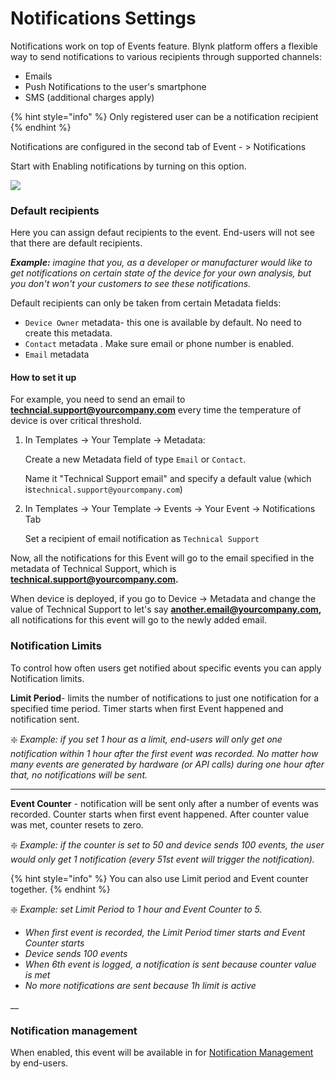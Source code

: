 # Notifications Settings

Notifications work on top of Events feature. Blynk platform offers a flexible way to send notifications to various recipients through supported channels:

* Emails
* Push Notifications to the user's smartphone
* SMS (additional charges apply)

{% hint style="info" %}
Only registered user can be a notification recipient
{% endhint %}

Notifications are configured in the second tab of Event - > Notifications

Start with Enabling notifications by turning on this option.



![](../../../../.gitbook/assets/new\_ev\_notifspng.png)

### Default recipients

Here you can assign defaut recipients to the event. End-users will not see that there are default recipients.

_**Example:** imagine that you, as a developer or manufacturer would like to get notifications on certain state of the device for your own analysis, but you don't won't your customers to see these notifications._

Default recipients can only be taken from certain Metadata fields:&#x20;

* `Device Owner` metadata-  this one is available by default. No need to create this metadata.
* `Contact` metadata . Make sure email or phone number is enabled.
* `Email` metadata

#### How to set it up

For example, you need to send an email to **techncial.support@yourcompany.com** every time the temperature of device is over critical threshold.

1.  In Templates -> Your Template -> Metadata:

    Create a new Metadata field of type `Email` or `Contact`.

    Name it "Technical Support email" and specify a default value (which is`technical.support@yourcompany.com`)
2.  In Templates -> Your Template -> Events -> Your Event -> Notifications Tab

    Set a recipient of email notification as `Technical Support`

Now, all the notifications for this Event will go to the email specified in the metadata of Technical Support, which is **technical.support@yourcompany.com.**&#x20;

When device is deployed, if you go to Device -> Metadata and change the value of Technical Support to let's say **another.email@yourcompany.com,** all notifications for this event will go to the newly added email.

###

### Notification Limits

To control how often users get notified about specific events you can apply Notification limits.

**Limit Period**- limits the number of notifications to just one notification for a specified time period. Timer starts when first Event happened and notification sent.

❇️ _Example: if you set 1 hour as a limit, end-users will only get one notification within 1 hour after the first event was recorded. No matter how many events are generated by hardware (or API calls) during one hour after that, no notifications will be sent._

****

**Event Counter** - notification will be sent only after a number of events was recorded. Counter starts when first event happened. After counter value was met, counter resets to zero.&#x20;

❇️ _Example: if the counter is set to 50 and device sends 100 events, the user would only get 1 notification (every 51st event will trigger the notification)._

{% hint style="info" %}
You can also use Limit period and Event counter together.
{% endhint %}

❇️ _Example: set Limit Period to 1 hour and Event Counter to 5._

* _When first event is recorded, the Limit Period timer starts and Event Counter starts_
* _Device sends 100 events_
* _When 6th event is logged, a notification is sent because counter value is met_
* _No more notifications are sent because 1h limit is active_

__

### Notification management

When enabled, this event will be available in for [Notification Management](../../../devices/notifications-settings.md#managing-notifications) by end-users.
